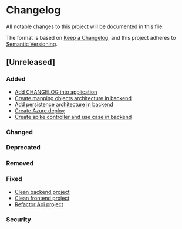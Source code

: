 # Changelog

All notable changes to this project will be documented in this file.

The format is based on [Keep a Changelog](https://keepachangelog.com/en/1.0.0/),
and this project adheres to [Semantic Versioning](https://semver.org/spec/v2.0.0.html).

## [Unreleased]

### Added

- [Add CHANGELOG into application](https://github.com/ruluzor/odeslad-blog/issues/2)
- [Create mapping objects architecture in backend](https://github.com/ruluzor/odeslad-blog/issues/3)
- [Add persistence architecture in backend](https://github.com/ruluzor/odeslad-blog/issues/6)
- [Create Azure deploy](https://github.com/ruluzor/odeslad-blog/issues/7)
- [Create spike controller and use case in backend](https://github.com/ruluzor/odeslad-blog/issues/23)

### Changed

### Deprecated

### Removed

### Fixed

- [Clean backend project](https://github.com/ruluzor/odeslad-blog/issues/4)
- [Clean frontend project](https://github.com/ruluzor/odeslad-blog/issues/5)
- [Refactor Api project](https://github.com/ruluzor/odeslad-blog/issues/21)

### Security
